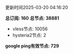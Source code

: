 更新时间2025-03-20 04:16:20

**总订阅: 160**
**总节点: 38881**
- vless节点: 10056
- hysteria2节点: 2

**google ping有效节点: 729**
